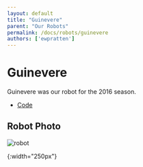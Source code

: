 ```yaml
---
layout: default
title: "Guinevere"
parent: "Our Robots"
permalink: /docs/robots/guinevere
authors: ['ewpratten']
---
```


# Guinevere
Guinevere was our robot for the 2016 season.

 - [Code](https://github.com/frc5024/Stronghold)

## Robot Photo
![robot]

[robot]: /webdocs/assets/img/guinevere.png
{:width="250px"}